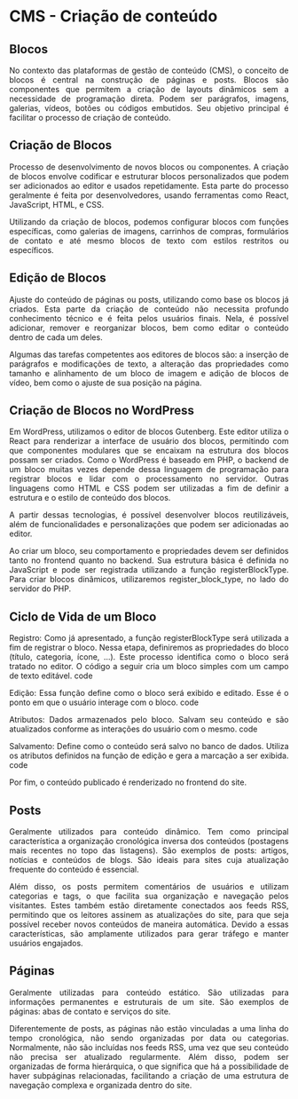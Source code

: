 # CMS - Criação de conteúdo

## Blocos

<div style="text-align: justify; margin-bottom: 1em;">
No contexto das plataformas de gestão de conteúdo (CMS), o conceito de blocos é central na construção de páginas e posts. Blocos são componentes que permitem a criação de layouts dinâmicos sem a necessidade de programação direta. Podem ser parágrafos, imagens, galerias, vídeos, botões ou códigos embutidos. Seu objetivo principal é facilitar o processo de criação de conteúdo.
</div>

## Criação de Blocos

<div style="text-align: justify; margin-bottom: 1em;">
Processo de desenvolvimento de novos blocos ou componentes. A criação de blocos envolve codificar e estruturar blocos personalizados que podem ser adicionados ao editor e usados repetidamente. Esta parte do processo geralmente é feita por desenvolvedores, usando ferramentas como React, JavaScript, HTML, e CSS.
</div>
<div style="text-align: justify; margin-bottom: 1em;">
Utilizando da criação de blocos, podemos configurar blocos com funções específicas, como galerias de imagens, carrinhos de compras, formulários de contato e até mesmo blocos de texto com estilos restritos ou específicos.
</div>

## Edição de Blocos

<div style="text-align: justify; margin-bottom: 1em;">
Ajuste do conteúdo de páginas ou posts, utilizando como base os blocos já criados. Esta parte da criação de conteúdo não necessita profundo conhecimento técnico e é feita pelos usuários finais. Nela, é possível adicionar, remover e reorganizar blocos, bem como editar o conteúdo dentro de cada um deles.
</div>
<div style="text-align: justify; margin-bottom: 1em;">
Algumas das tarefas competentes aos editores de blocos são: a inserção de parágrafos e modificações de texto, a alteração das propriedades como tamanho e alinhamento de um bloco de imagem e adição de blocos de vídeo, bem como o ajuste de sua posição na página.
</div>

## Criação de Blocos no WordPress

<div style="text-align: justify; margin-bottom: 1em;">
Em WordPress, utilizamos o editor de blocos Gutenberg. Este editor utiliza o React para renderizar a interface de usuário dos blocos, permitindo com que componentes modulares que se encaixam na estrutura dos blocos possam ser criados. Como o WordPress é baseado em PHP, o backend de um bloco muitas vezes depende dessa linguagem de programação para registrar blocos e lidar com o processamento no servidor. Outras linguagens como HTML e CSS podem ser utilizadas a fim de definir a estrutura e o estilo de conteúdo dos blocos.
</div>

<div style="text-align: justify; margin-bottom: 1em;">
A partir dessas tecnologias, é possível desenvolver blocos reutilizáveis, além de funcionalidades e personalizações que podem ser adicionadas ao editor.
</div>

<div style="text-align: justify; margin-bottom: 1em;">
Ao criar um bloco, seu comportamento e propriedades devem ser definidos tanto no frontend quanto no backend. Sua estrutura básica é definida no JavaScript e pode ser registrada utilizando a função registerBlockType.  Para criar blocos dinâmicos, utilizaremos register_block_type, no lado do servidor do PHP.
</div>

## Ciclo de Vida de um Bloco

<div style="text-align: justify; margin-bottom: 1em;">
Registro: Como já apresentado, a função registerBlockType será utilizada a fim de registrar o bloco. Nessa etapa, definiremos as propriedades do bloco (título, categoria, ícone, …). Este processo identifica como o bloco será tratado no editor. O código a seguir cria um bloco simples com um campo de texto editável. code
</div>

<div style="text-align: justify; margin-bottom: 1em;">
Edição: Essa função define como o bloco será exibido e editado. Esse é o ponto em que o usuário interage com o bloco. code
</div>

<div style="text-align: justify; margin-bottom: 1em;">
Atributos: Dados armazenados pelo bloco. Salvam seu conteúdo e são atualizados conforme as interações do usuário com o mesmo. code
</div>

<div style="text-align: justify; margin-bottom: 1em;">
Salvamento: Define como o conteúdo será salvo no banco de dados. Utiliza os atributos definidos na função de edição e gera a marcação a ser exibida. code
</div>

<div style="text-align: justify; margin-bottom: 1em;">
Por fim, o conteúdo publicado é renderizado no frontend do site.
</div>

## Posts

<div style="text-align: justify; margin-bottom: 1em;">
Geralmente utilizados para conteúdo dinâmico. Tem como principal característica a organização cronológica inversa dos conteúdos (postagens mais recentes no topo das listagens). São exemplos de posts: artigos, notícias e conteúdos de blogs. São ideais para sites cuja atualização frequente do conteúdo é essencial.
</div>

<div style="text-align: justify; margin-bottom: 1em;">
Além disso, os posts permitem comentários de usuários e utilizam categorias e tags, o que facilita sua organização e navegação pelos visitantes. Estes também estão diretamente conectados aos feeds RSS, permitindo que os leitores assinem as atualizações do site, para que seja possível receber novos conteúdos de maneira automática. Devido a essas características, são amplamente utilizados para gerar tráfego e manter usuários engajados.
</div>

## Páginas

<div style="text-align: justify; margin-bottom: 1em;">
Geralmente utilizadas para conteúdo estático. São utilizadas para informações permanentes e estruturais de um site. São exemplos de páginas: abas de contato e serviços do site.
</div>

<div style="text-align: justify; margin-bottom: 1em;">
Diferentemente de posts, as páginas não estão vinculadas a uma linha do tempo cronológica, não sendo organizadas por data ou categorias. Normalmente, não são incluídas nos feeds RSS, uma vez que seu conteúdo não precisa ser atualizado regularmente. Além disso, podem ser organizadas de forma hierárquica, o que significa que há a possibilidade de haver subpáginas relacionadas, facilitando a criação de uma estrutura de navegação complexa e organizada dentro do site.
</div>
